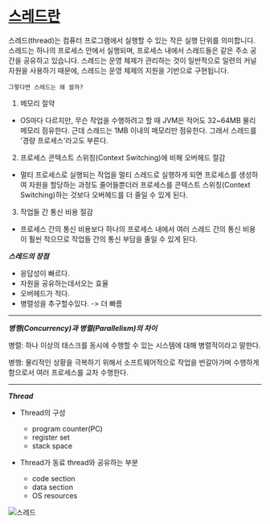 # <u>스레드란</u>

스레드(thread)는 컴퓨터 프로그램에서 실행할 수 있는 작은 실행 단위를 의미합니다. 스레드는 하나의 프로세스 안에서 실행되며, 프로세스 내에서 스레드들은 같은 주소 공간을 공유하고 있습니다. 스레드는 운영
체제가 관리하는 것이 일반적으로 일련의 커널 자원을 사용하기 때문에, 스레드는 운영 체제의 지원을 기반으로 구현됩니다.

```그렇다면 스레드는 왜 쓸까?```

1. 메모리 절약

- OS마다 다르지만, 무슨 작업을 수행하려고 할 때 JVM은 적어도 32~64MB 물리 메모리 점유한다. 근데 스레드는 1MB 이내의 메모리만 점유한다. 그래서 스레드를 '경량 프로세스'라고도 부른다.

2. 프로세스 콘텍스트 스위칭(Context Switching)에 비해 오버헤드 절감

- 멀티 프로세스로 실행되는 작업을 멀티 스레드로 실행하게 되면 프로세스를 생성하여 자원을 할당하는 과정도 줄어들뿐더러 프로세스를 콘텍스트 스위칭(Context Switching)하는 것보다 오버헤드를 더 줄일 수
  있게 된다.

3. 작업들 간 통신 비용 절감

- 프로세스 간의 통신 비용보다 하나의 프로세스 내에서 여러 스레드 간의 통신 비용이 훨씬 적으므로 작업들 간의 통신 부담을 줄일 수 있게 된다.

***스레드의 장점***

* 응답성이 빠르다.
* 자원을 공유하는데서오는 효율
* 오버헤드가 적다.
* 병렬성을 추구할수있다. -> 더 빠름

---

***병행(Concurrency)과 병렬(Parallelism)의 차이***

병렬: 하나 이상의 태스크를 동시에 수행할 수 있는 시스템에 대해 병렬적이라고 말한다.

병행: 물리적인 상황을 극복하기 위해서 소프트웨어적으로 작업을 번갈아가며 수행하게 함으로서 여러 프로세스를 교차 수행한다.

---
***Thread***

* Thread의 구성
    * program counter(PC)
    * register set
    * stack space

* Thread가 동료 thread와 공유하는 부분
    * code section
    * data section
    * OS resources

![스레드](thread.png)

